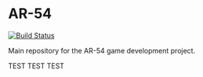 AR-54
=================
[![Build Status](https://hsar.visualstudio.com/DefaultCollection/_apis/public/build/definitions/078e86c7-97a7-4a2e-a516-e6fdec3f9c6c/1/badge)](https://hsar.visualstudio.com/DefaultCollection/AR54/_build#_a=completed&definitionType=2&definitionId=1)

Main repository for the AR-54 game development project.

TEST TEST TEST
